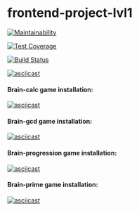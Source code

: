 # frontend-project-lvl1

[![Maintainability](https://api.codeclimate.com/v1/badges/a99a88d28ad37a79dbf6/maintainability)](https://codeclimate.com/github/codeclimate/codeclimate/maintainability)

[![Test Coverage](https://api.codeclimate.com/v1/badges/a99a88d28ad37a79dbf6/test_coverage)](https://codeclimate.com/github/codeclimate/codeclimate/test_coverage)

[![Build Status](https://travis-ci.com/YU-K/frontend-project-lvl1.svg?branch=master)](https://travis-ci.com/YU-K/frontend-project-lvl1)

[![asciicast](https://asciinema.org/a/kdRM3f2XUtDHfphJQHNOY9ddf.svg)](https://asciinema.org/a/kdRM3f2XUtDHfphJQHNOY9ddf)

#### Brain-calc game installation:
[![asciicast](https://asciinema.org/a/ZZF9mGdqh04jdmloE7S8DpwvV.svg)](https://asciinema.org/a/ZZF9mGdqh04jdmloE7S8DpwvV)

#### Brain-gcd game installation:
[![asciicast](https://asciinema.org/a/0psEHDZ2d8J6GUoXrtCNxriey.svg)](https://asciinema.org/a/0psEHDZ2d8J6GUoXrtCNxriey)

#### Brain-progression game installation:
[![asciicast](https://asciinema.org/a/m9xiLplHs7AmE4gnXMOeIMu3P.svg)](https://asciinema.org/a/m9xiLplHs7AmE4gnXMOeIMu3P)

#### Brain-prime game installation:
[![asciicast](https://asciinema.org/a/A24qUYvRJlqK8MXQPsS734gY9.svg)](https://asciinema.org/a/A24qUYvRJlqK8MXQPsS734gY9)
